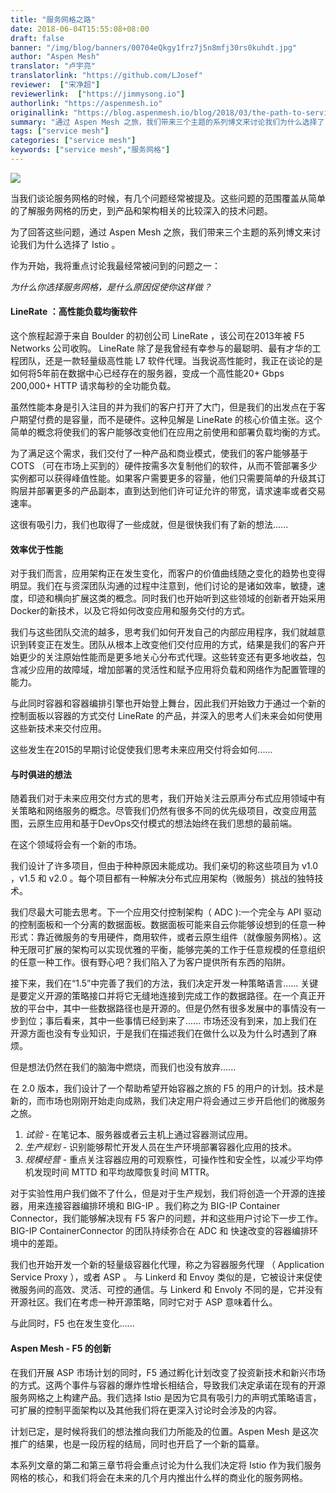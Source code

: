 ```yaml
---
title: "服务网格之路"
date: 2018-06-04T15:55:08+08:00
draft: false
banner: "/img/blog/banners/00704eQkgy1frz7j5n8mfj30rs0kuhdt.jpg"
author: "Aspen Mesh"
translator: "卢宇亮"
translatorlink: "https://github.com/LJosef"
reviewer:  ["宋净超"]
reviewerlink:  ["https://jimmysong.io"]
authorlink: "https://aspenmesh.io"
originallink: "https://blog.aspenmesh.io/blog/2018/03/the-path-to-service-mesh/"
summary: "通过 Aspen Mesh 之旅，我们带来三个主题的系列博文来讨论我们为什么选择了 Istio。"
tags: ["service mesh"]
categories: ["service mesh"]
keywords: ["service mesh","服务网格"]
---
```


![](https://raw.githubusercontent.com/servicemesher/website/master/content/blog/the-path-to-service-mesh/007ackX3ly1frux62q06sj333415oqv5.jpg)

当我们谈论服务网格的时候，有几个问题经常被提及。这些问题的范围覆盖从简单的了解服务网格的历史，到产品和架构相关的比较深入的技术问题。

为了回答这些问题，通过 Aspen Mesh 之旅，我们带来三个主题的系列博文来讨论我们为什么选择了 Istio 。

作为开始，我将重点讨论我最经常被问到的问题之一：

*为什么你选择服务网格，是什么原因促使你这样做？*

#### **LineRate ：高性能负载均衡软件**

这个旅程起源于来自 Boulder 的初创公司 LineRate ，该公司在2013年被 F5 Networks 公司收购。 LineRate 除了是我曾经有幸参与的最聪明、最有才华的工程团队，还是一款轻量级高性能 L7 软件代理。当我说高性能时，我正在谈论的是如何将5年前在数据中心已经存在的服务器，变成一个高性能20+ Gbps 200,000+ HTTP 请求每秒的全功能负载。

虽然性能本身是引入注目的并为我们的客户打开了大门，但是我们的出发点在于客户期望付费的是容量，而不是硬件。这种见解是 LineRate 的核心价值主张。这个简单的概念将使我们的客户能够改变他们在应用之前使用和部署负载均衡的方式。

为了满足这个需求，我们交付了一种产品和商业模式，使我们的客户能够基于 COTS （可在市场上买到的）硬件按需多次复制他们的软件，从而不管部署多少实例都可以获得峰值性能。如果客户需要更多的容量，他们只需要简单的升级其订购层并部署更多的产品副本，直到达到他们许可证允许的带宽，请求速率或者交易速率。

这很有吸引力，我们也取得了一些成就，但是很快我们有了新的想法......

#### 效率优于性能

对于我们而言，应用架构正在发生变化，而客户的价值曲线随之变化的趋势也变得明显。我们在与资深团队沟通的过程中注意到，他们讨论的是诸如效率，敏捷，速度，印迹和横向扩展这类的概念。同时我们也开始听到这些领域的创新者开始采用Docker的新技术，以及它将如何改变应用和服务交付的方式。

我们与这些团队交流的越多，思考我们如何开发自己的内部应用程序，我们就越意识到转变正在发生。团队从根本上改变他们交付应用的方式，结果是我们的客户开始更少的关注原始性能而是更多地关心分布式代理。这些转变还有更多地收益，包含减少应用的故障域，增加部署的灵活性和赋予应用将负载和网络作为配置管理的能力。

与此同时容器和容器编排引擎也开始登上舞台，因此我们开始致力于通过一个新的控制面板以容器的方式交付 LineRate 的产品，并深入的思考人们未来会如何使用这些新技术来交付应用。

这些发生在2015的早期讨论促使我们思考未来应用交付将会如何......

#### 与时俱进的想法

随着我们对于未来应用交付方式的思考，我们开始关注云原声分布式应用领域中有关策略和网络服务的概念。尽管我们仍然有很多不同的优先级项目，改变应用蓝图，云原生应用和基于DevOps交付模式的想法始终在我们思想的最前端。

在这个领域将会有一个新的市场。

我们设计了许多项目，但由于种种原因未能成功。我们亲切的称这些项目为 v1.0 ，v1.5 和 v2.0 。每个项目都有一种解决分布式应用架构（微服务）挑战的独特技术。

我们尽最大可能去思考。下一个应用交付控制架构（ ADC ):一个完全与 API 驱动的控制面板和一个分离的数据面板。数据面板可能来自云你能够设想到的任意一种形式：靠近微服务的专用硬件，商用软件，或者云原生组件（就像服务网格）。这种无限可扩展的架构可以实现优雅的平衡，能够完美的工作于任意规模的任意组织的任意一种工作。很有野心吧？我们陷入了为客户提供所有东西的陷阱。

接下来，我们在“1.5”中完善了我们的方法，我们决定开发一种策略语言...... 关键是要定义开源的策略接口并将它无缝地连接到完成工作的数据路径。在一个真正开放的平台中，其中一些数据路径也是开源的。但是仍然有很多发展中的事情没有一步到位；事后看来，其中一些事情已经到来了...... 市场还没有到来，加上我们在开源方面也没有专业知识，于是我们在描述我们在做什么以及为什么时遇到了麻烦。

但是想法仍然在我们的脑海中燃烧，而我们也没有放弃......

在 2.0 版本，我们设计了一个帮助希望开始容器之旅的 F5 的用户的计划。技术是新的，而市场也刚刚开始走向成熟，我们决定用户将会通过三步开启他们的微服务之旅。

1. *试验* - 在笔记本、服务器或者云主机上通过容器测试应用。
2. *生产规划* - 识别能够帮忙开发人员在生产环境部署容器化应用的技术。
3. *规模经营* - 重点关注容器应用的可观察性，可操作性和安全性，以减少平均停机发现时间 MTTD 和平均故障恢复时间 MTTR。

对于实验性用户我们做不了什么，但是对于生产规划，我们将创造一个开源的连接器，用来连接容器编排环境和 BIG-IP 。我们称之为 BIG-IP Container Connector，我们能够解决现有 F5 客户的问题，并和这些用户讨论下一步工作。BIG-IP ContainerConnector 的团队持续弥合在 ADC 和 快速改变的容器编排环境中的差距。

我们也开始开发一个新的轻量级容器化代理，称之为容器服务代理 （ Application Service Proxy ），或者 ASP 。 与 Linkerd 和 Envoy 类似的是，它被设计来促使微服务间的高效、灵活、可控的通信。与 Linkerd 和 Envoly 不同的是，它并没有开源社区。我们在考虑一种开源策略，同时它对于 ASP 意味着什么。

与此同时，F5 也在发生变化......

#### Aspen Mesh - F5 的创新

在我们开展 ASP 市场计划的同时，F5 通过孵化计划改变了投资新技术和新兴市场的方式。这两个事件与容器的爆炸性增长相结合，导致我们决定承诺在现有的开源服务网格之上构建产品。我们选择 Istio 是因为它具有吸引力的声明式策略语言，可扩展的控制平面架构以及其他我们将在更深入讨论时会涉及的内容。

计划已定，是时候将我们的想法推向我们力所能及的位置。Aspen Mesh 是这次推广的结果，也是一段历程的结局，同时也开启了一个新的篇章。

本系列文章的第二和第三章节将会重点讨论为什么我们决定将 Istio 作为我们服务网格的核心，和我们将会在未来的几个月内推出什么样的商业化的服务网格。
